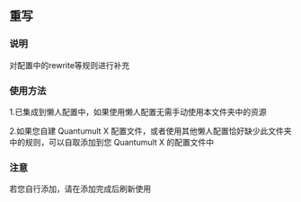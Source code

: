 ## 重写

### 说明

对配置中的rewrite等规则进行补充

### 使用方法

 1.已集成到懒人配置中，如果使用懒人配置无需手动使用本文件夹中的资源
  
 2.如果您自建 Quantumult X 配置文件，或者使用其他懒人配置恰好缺少此文件夹中的规则，可以自取添加到您 Quantumult X 的配置文件中

### 注意

若您自行添加，请在添加完成后刷新使用
